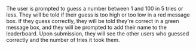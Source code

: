 The user is prompted to guess a number between 1 and 100 in 5 tries or less. They will be told if their guess is too high or too low in a red message box. If they guess correctly, they will be told they're correct in a green message box, and they will be prompted to add their name to the leaderboard. Upon submission, they will see the other users who guessed correctly and the number of tries it took them. 
